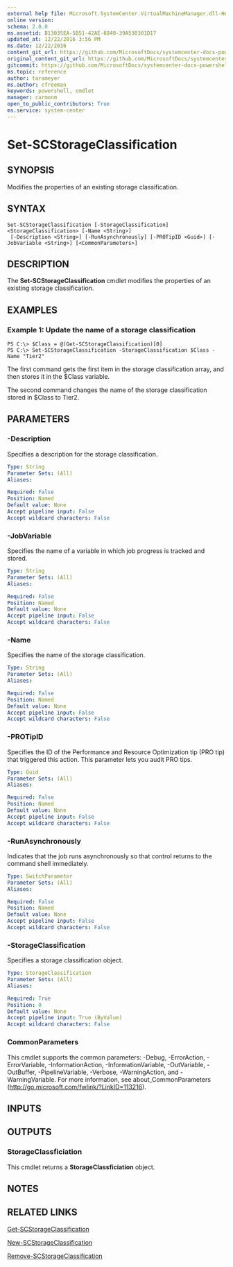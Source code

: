 ```yaml
---
external help file: Microsoft.SystemCenter.VirtualMachineManager.dll-Help.xml
online version: 
schema: 2.0.0
ms.assetid: B13035EA-5B51-42AE-8840-39A530301D17
updated_at: 12/22/2016 3:56 PM
ms.date: 12/22/2016
content_git_url: https://github.com/MicrosoftDocs/systemcenter-docs-powershell/blob/master/systemcenter-cmdlets/SystemCenter2016/VirtualMachineManager/vlatest/Set-SCStorageClassification.md
original_content_git_url: https://github.com/MicrosoftDocs/systemcenter-docs-powershell/blob/master/systemcenter-cmdlets/SystemCenter2016/VirtualMachineManager/vlatest/Set-SCStorageClassification.md
gitcommit: https://github.com/MicrosoftDocs/systemcenter-docs-powershell/blob/96e5647587661652225fbdd2c797cd4d59d542bc/systemcenter-cmdlets/SystemCenter2016/VirtualMachineManager/vlatest/Set-SCStorageClassification.md
ms.topic: reference
author: tarameyer
ms.author: cfreeman
keywords: powershell, cmdlet
manager: carmonm
open_to_public_contributors: True
ms.service: system-center
---
```


# Set-SCStorageClassification

## SYNOPSIS
Modifies the properties of an existing storage classification.

## SYNTAX

```
Set-SCStorageClassification [-StorageClassification] <StorageClassification> [-Name <String>]
 [-Description <String>] [-RunAsynchronously] [-PROTipID <Guid>] [-JobVariable <String>] [<CommonParameters>]
```

## DESCRIPTION
The **Set-SCStorageClassification** cmdlet modifies the properties of an existing storage classification.

## EXAMPLES

### Example 1: Update the name of a storage classification
```
PS C:\> $Class = @(Get-SCStorageClassification)[0]
PS C:\> Set-SCStorageClassification -StorageClassification $Class -Name "Tier2"
```

The first command gets the first item in the storage classification array, and then stores it in the $Class variable.

The second command changes the name of the storage classification stored in $Class to Tier2.

## PARAMETERS

### -Description
Specifies a description for the storage classification.

```yaml
Type: String
Parameter Sets: (All)
Aliases: 

Required: False
Position: Named
Default value: None
Accept pipeline input: False
Accept wildcard characters: False
```

### -JobVariable
Specifies the name of a variable in which job progress is tracked and stored.

```yaml
Type: String
Parameter Sets: (All)
Aliases: 

Required: False
Position: Named
Default value: None
Accept pipeline input: False
Accept wildcard characters: False
```

### -Name
Specifies the name of the storage classification.

```yaml
Type: String
Parameter Sets: (All)
Aliases: 

Required: False
Position: Named
Default value: None
Accept pipeline input: False
Accept wildcard characters: False
```

### -PROTipID
Specifies the ID of the Performance and Resource Optimization tip (PRO tip) that triggered this action.
This parameter lets you audit PRO tips.

```yaml
Type: Guid
Parameter Sets: (All)
Aliases: 

Required: False
Position: Named
Default value: None
Accept pipeline input: False
Accept wildcard characters: False
```

### -RunAsynchronously
Indicates that the job runs asynchronously so that control returns to the command shell immediately.

```yaml
Type: SwitchParameter
Parameter Sets: (All)
Aliases: 

Required: False
Position: Named
Default value: None
Accept pipeline input: False
Accept wildcard characters: False
```

### -StorageClassification
Specifies a storage classification object.

```yaml
Type: StorageClassification
Parameter Sets: (All)
Aliases: 

Required: True
Position: 0
Default value: None
Accept pipeline input: True (ByValue)
Accept wildcard characters: False
```

### CommonParameters
This cmdlet supports the common parameters: -Debug, -ErrorAction, -ErrorVariable, -InformationAction, -InformationVariable, -OutVariable, -OutBuffer, -PipelineVariable, -Verbose, -WarningAction, and -WarningVariable. For more information, see about_CommonParameters (http://go.microsoft.com/fwlink/?LinkID=113216).

## INPUTS

## OUTPUTS

### StorageClassficiation
This cmdlet returns a **StorageClassficiation** object.

## NOTES

## RELATED LINKS

[Get-SCStorageClassification](xref:SystemCenter2016/VirtualMachineManager/vlatest/Get-SCStorageClassification.md)

[New-SCStorageClassification](xref:SystemCenter2016/VirtualMachineManager/vlatest/New-SCStorageClassification.md)

[Remove-SCStorageClassification](xref:SystemCenter2016/VirtualMachineManager/vlatest/Remove-SCStorageClassification.md)

